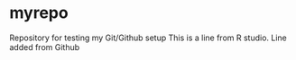# myrepo
Repository for testing my Git/Github setup
This is a line from R studio.
Line added from Github
